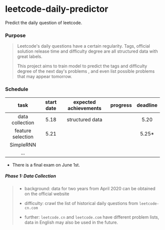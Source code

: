 # leetcode-daily-predictor
Predict the daily question of leetcode.

### Purpose
> Leetcode's daily questions have a certain regularity. Tags, official solution release time and difficulty degree are all structured data with great labels. 
> 
> This project aims to train model to predict the tags and difficulty degree of the next day's problems , and even list possible problems that may appear tomorrow.


### Schedule
|task|start date|expected achievements|progress|deadline|
|:---:|:---:|:---:|:---:|:---:|
|data collection|5.18|structured data|  |5.20|
|feature selection|5.21|   |  |5.25*|
|SimpleRNN|   |   |   |
|...|   |   |   |

* There is a final exam on June 1st.

##### Phase 1: Data Collection
> * background: data for two years from April 2020 can be obtained on the official website
> 
> * difficulty: crawl the list of historical daily questions from `leetcode-cn.com`
> 
> * further: `leetcode.cn` and `leetcode.com` have different problem lists, data in English may also be used in the future.

